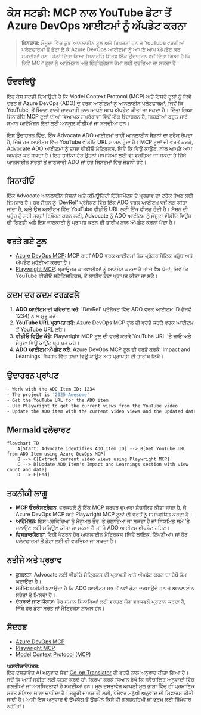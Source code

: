 <!--
CO_OP_TRANSLATOR_METADATA:
{
  "original_hash": "14a2dfbea55ef735660a06bd6bdfe5f3",
  "translation_date": "2025-06-13T21:33:57+00:00",
  "source_file": "09-CaseStudy/UpdateADOItemsFromYT.md",
  "language_code": "pa"
}
-->
# ਕੇਸ ਸਟਡੀ: MCP ਨਾਲ YouTube ਡੇਟਾ ਤੋਂ Azure DevOps ਆਈਟਮਾਂ ਨੂੰ ਅੱਪਡੇਟ ਕਰਨਾ

> **ਇਨਕਾਰ:** ਮੌਜੂਦਾ ਵਿੱਚ ਕੁਝ ਆਨਲਾਈਨ ਟੂਲ ਅਤੇ ਰਿਪੋਰਟਾਂ ਹਨ ਜੋ YouTube ਵਰਗੀਆਂ ਪਲੇਟਫਾਰਮਾਂ ਤੋਂ ਡੇਟਾ ਲੈ ਕੇ Azure DevOps ਆਈਟਮਾਂ ਨੂੰ ਆਪਣੇ ਆਪ ਅੱਪਡੇਟ ਕਰ ਸਕਦੀਆਂ ਹਨ। ਹੇਠਾਂ ਦਿੱਤਾ ਗਿਆ ਸਿਨਾਰੀਓ ਸਿਰਫ਼ ਇੱਕ ਉਦਾਹਰਨ ਵਜੋਂ ਦਿੱਤਾ ਗਿਆ ਹੈ ਕਿ ਕਿਵੇਂ MCP ਟੂਲਾਂ ਨੂੰ ਆਟੋਮੇਸ਼ਨ ਅਤੇ ਇੰਟੀਗ੍ਰੇਸ਼ਨ ਕੰਮਾਂ ਲਈ ਵਰਤਿਆ ਜਾ ਸਕਦਾ ਹੈ।

## ਓਵਰਵਿਊ

ਇਹ ਕੇਸ ਸਟਡੀ ਦਿਖਾਉਂਦੀ ਹੈ ਕਿ Model Context Protocol (MCP) ਅਤੇ ਇਸਦੇ ਟੂਲਾਂ ਨੂੰ ਕਿਵੇਂ ਵਰਤ ਕੇ Azure DevOps (ADO) ਦੇ ਵਰਕ ਆਈਟਮਾਂ ਨੂੰ ਆਨਲਾਈਨ ਪਲੇਟਫਾਰਮਾਂ, ਜਿਵੇਂ ਕਿ YouTube, ਤੋਂ ਮਿਲਣ ਵਾਲੀ ਜਾਣਕਾਰੀ ਨਾਲ ਆਪਣੇ ਆਪ ਅੱਪਡੇਟ ਕੀਤਾ ਜਾ ਸਕਦਾ ਹੈ। ਦਿੱਤਾ ਗਿਆ ਸਿਨਾਰੀਓ MCP ਟੂਲਾਂ ਦੀਆਂ ਵਿਆਪਕ ਸਮਰੱਥਾਵਾਂ ਵਿੱਚੋਂ ਇੱਕ ਉਦਾਹਰਨ ਹੈ, ਜਿਹੜੀਆਂ ਬਹੁਤ ਸਾਰੇ ਸਮਾਨ ਆਟੋਮੇਸ਼ਨ ਲੋੜਾਂ ਲਈ ਅਨੁਕੂਲ ਕੀਤੀਆਂ ਜਾ ਸਕਦੀਆਂ ਹਨ।

ਇਸ ਉਦਾਹਰਨ ਵਿੱਚ, ਇੱਕ Advocate ADO ਆਈਟਮਾਂ ਰਾਹੀਂ ਆਨਲਾਈਨ ਸੈਸ਼ਨਾਂ ਦਾ ਟਰੈਕ ਰੱਖਦਾ ਹੈ, ਜਿੱਥੇ ਹਰ ਆਈਟਮ ਵਿੱਚ YouTube ਵੀਡੀਓ URL ਸ਼ਾਮਲ ਹੁੰਦਾ ਹੈ। MCP ਟੂਲਾਂ ਦੀ ਵਰਤੋਂ ਕਰਕੇ, Advocate ADO ਆਈਟਮਾਂ ਨੂੰ ਤਾਜ਼ਾ ਵੀਡੀਓ ਮੈਟ੍ਰਿਕਸ, ਜਿਵੇਂ ਕਿ ਵਿਊ ਕਾਊਂਟ, ਨਾਲ ਆਪਣੇ ਆਪ ਅਪਡੇਟ ਕਰ ਸਕਦਾ ਹੈ। ਇਹ ਤਰੀਕਾ ਹੋਰ ਉਹਨਾਂ ਮਾਮਲਿਆਂ ਲਈ ਵੀ ਵਰਤਿਆ ਜਾ ਸਕਦਾ ਹੈ ਜਿੱਥੇ ਆਨਲਾਈਨ ਸਰੋਤਾਂ ਤੋਂ ਜਾਣਕਾਰੀ ADO ਜਾਂ ਹੋਰ ਸਿਸਟਮਾਂ ਵਿੱਚ ਜੋੜਨੀ ਹੋਵੇ।

## ਸਿਨਾਰੀਓ

ਇੱਕ Advocate ਆਨਲਾਈਨ ਸੈਸ਼ਨਾਂ ਅਤੇ ਕਮਿਊਨਿਟੀ ਇੰਗੇਜਮੈਂਟਸ ਦੇ ਪ੍ਰਭਾਵ ਦਾ ਟਰੈਕ ਰੱਖਣ ਲਈ ਜ਼ਿੰਮੇਵਾਰ ਹੈ। ਹਰ ਸੈਸ਼ਨ ਨੂੰ 'DevRel' ਪ੍ਰੋਜੈਕਟ ਵਿੱਚ ਇੱਕ ADO ਵਰਕ ਆਈਟਮ ਵਜੋਂ ਲੌਗ ਕੀਤਾ ਜਾਂਦਾ ਹੈ, ਅਤੇ ਉਸ ਆਈਟਮ ਵਿੱਚ YouTube ਵੀਡੀਓ URL ਲਈ ਇੱਕ ਫੀਲਡ ਹੁੰਦੀ ਹੈ। ਸੈਸ਼ਨ ਦੀ ਪਹੁੰਚ ਨੂੰ ਸਹੀ ਤਰ੍ਹਾਂ ਰਿਪੋਰਟ ਕਰਨ ਲਈ, Advocate ਨੂੰ ADO ਆਈਟਮ ਨੂੰ ਮੌਜੂਦਾ ਵੀਡੀਓ ਵਿਊਜ਼ ਦੀ ਗਿਣਤੀ ਅਤੇ ਇਸ ਜਾਣਕਾਰੀ ਨੂੰ ਪ੍ਰਾਪਤ ਕਰਨ ਦੀ ਤਾਰੀਖ ਨਾਲ ਅੱਪਡੇਟ ਕਰਨਾ ਪੈਂਦਾ ਹੈ।

## ਵਰਤੇ ਗਏ ਟੂਲ

- [Azure DevOps MCP](https://github.com/microsoft/azure-devops-mcp): MCP ਰਾਹੀਂ ADO ਵਰਕ ਆਈਟਮਾਂ ਤੱਕ ਪ੍ਰੋਗਰਾਮੈਟਿਕ ਪਹੁੰਚ ਅਤੇ ਅੱਪਡੇਟ ਮੁਹੱਈਆ ਕਰਦਾ ਹੈ।
- [Playwright MCP](https://github.com/microsoft/playwright-mcp): ਬ੍ਰਾਊਜ਼ਰ ਕਾਰਵਾਈਆਂ ਨੂੰ ਆਟੋਮੇਟ ਕਰਦਾ ਹੈ ਤਾਂ ਜੋ ਵੈੱਬ ਪੇਜਾਂ, ਜਿਵੇਂ ਕਿ YouTube ਵੀਡੀਓ ਸਟੈਟਿਸਟਿਕਸ, ਤੋਂ ਲਾਈਵ ਡੇਟਾ ਪ੍ਰਾਪਤ ਕੀਤਾ ਜਾ ਸਕੇ।

## ਕਦਮ ਦਰ ਕਦਮ ਵਰਕਫਲੋ

1. **ADO ਆਈਟਮ ਦੀ ਪਹਿਚਾਣ ਕਰੋ**: 'DevRel' ਪ੍ਰੋਜੈਕਟ ਵਿੱਚ ADO ਵਰਕ ਆਈਟਮ ID (ਜਿਵੇਂ 1234) ਨਾਲ ਸ਼ੁਰੂ ਕਰੋ।
2. **YouTube URL ਪ੍ਰਾਪਤ ਕਰੋ**: Azure DevOps MCP ਟੂਲ ਦੀ ਵਰਤੋਂ ਕਰਕੇ ਵਰਕ ਆਈਟਮ ਤੋਂ YouTube URL ਲਓ।
3. **ਵੀਡੀਓ ਵਿਊਜ਼ ਕੱਡੋ**: Playwright MCP ਟੂਲ ਦੀ ਵਰਤੋਂ ਕਰਕੇ YouTube URL 'ਤੇ ਜਾਓ ਅਤੇ ਮੌਜੂਦਾ ਵਿਊ ਕਾਊਂਟ ਪ੍ਰਾਪਤ ਕਰੋ।
4. **ADO ਆਈਟਮ ਅੱਪਡੇਟ ਕਰੋ**: Azure DevOps MCP ਟੂਲ ਦੀ ਵਰਤੋਂ ਕਰਕੇ 'Impact and Learnings' ਸੈਕਸ਼ਨ ਵਿੱਚ ਤਾਜ਼ਾ ਵਿਊ ਕਾਊਂਟ ਅਤੇ ਪ੍ਰਾਪਤੀ ਦੀ ਤਾਰੀਖ ਲਿਖੋ।

## ਉਦਾਹਰਨ ਪ੍ਰਾਂਪਟ

```bash
- Work with the ADO Item ID: 1234
- The project is '2025-Awesome'
- Get the YouTube URL for the ADO item
- Use Playwright to get the current views from the YouTube video
- Update the ADO item with the current video views and the updated date of the information
```

## Mermaid ਫਲੋਚਾਰਟ

```mermaid
flowchart TD
    A[Start: Advocate identifies ADO Item ID] --> B[Get YouTube URL from ADO Item using Azure DevOps MCP]
    B --> C[Extract current video views using Playwright MCP]
    C --> D[Update ADO Item's Impact and Learnings section with view count and date]
    D --> E[End]
```

## ਤਕਨੀਕੀ ਲਾਗੂ

- **MCP ਓਰਕੇਸਟ੍ਰੇਸ਼ਨ**: ਵਰਕਫਲੋ ਨੂੰ ਇੱਕ MCP ਸਰਵਰ ਦੁਆਰਾ ਸੰਚਾਲਿਤ ਕੀਤਾ ਜਾਂਦਾ ਹੈ, ਜੋ Azure DevOps MCP ਅਤੇ Playwright MCP ਟੂਲਾਂ ਦੀ ਵਰਤੋਂ ਨੂੰ ਸਮਨਵਯਿਤ ਕਰਦਾ ਹੈ।
- **ਆਟੋਮੇਸ਼ਨ**: ਇਸ ਪ੍ਰਕਿਰਿਆ ਨੂੰ ਮੈਨੂਅਲ ਤੌਰ 'ਤੇ ਚਲਾਇਆ ਜਾ ਸਕਦਾ ਹੈ ਜਾਂ ਨਿਯਮਿਤ ਸਮੇਂ 'ਤੇ ਚਲਾਉਣ ਲਈ ਸ਼ਡਿਊਲ ਕੀਤਾ ਜਾ ਸਕਦਾ ਹੈ ਤਾਂ ਜੋ ADO ਆਈਟਮ ਅੱਪਡੇਟ ਰਹਿਣ।
- **ਵਿਸਤਾਰਯੋਗਤਾ**: ਇਹੀ ਪੈਟਰਨ ਹੋਰ ਆਨਲਾਈਨ ਮੈਟ੍ਰਿਕਸ (ਜਿਵੇਂ ਲਾਇਕ, ਟਿੱਪਣੀਆਂ) ਜਾਂ ਹੋਰ ਪਲੇਟਫਾਰਮਾਂ ਤੋਂ ਡੇਟਾ ਲਈ ਵੀ ਵਰਤਿਆ ਜਾ ਸਕਦਾ ਹੈ।

## ਨਤੀਜੇ ਅਤੇ ਪ੍ਰਭਾਵ

- **ਕੁਸ਼ਲਤਾ**: Advocate ਲਈ ਵੀਡੀਓ ਮੈਟ੍ਰਿਕਸ ਦੀ ਪ੍ਰਾਪਤੀ ਅਤੇ ਅੱਪਡੇਟ ਕਰਨ ਦਾ ਹੱਥੋਂ ਕੰਮ ਘਟਾਉਂਦਾ ਹੈ।
- **ਸਹੀਤ**: ਯਕੀਨੀ ਬਣਾਉਂਦਾ ਹੈ ਕਿ ADO ਆਈਟਮ ਸਭ ਤੋਂ ਨਵਾਂ ਡੇਟਾ ਦਰਸਾਉਂਦੇ ਹਨ ਜੋ ਆਨਲਾਈਨ ਸਰੋਤਾਂ ਤੋਂ ਮਿਲਦਾ ਹੈ।
- **ਦੋਹਰਾਏ ਜਾਣ ਯੋਗਤਾ**: ਹੋਰ ਸਮਾਨ ਸਿਨਾਰਿਆਂ ਲਈ ਵਰਤਣ ਯੋਗ ਵਰਕਫਲੋ ਪ੍ਰਦਾਨ ਕਰਦਾ ਹੈ, ਜਿੱਥੇ ਹੋਰ ਡੇਟਾ ਸਰੋਤ ਜਾਂ ਮੈਟ੍ਰਿਕਸ ਸ਼ਾਮਲ ਹਨ।

## ਸੰਦਰਭ

- [Azure DevOps MCP](https://github.com/microsoft/azure-devops-mcp)
- [Playwright MCP](https://github.com/microsoft/playwright-mcp)
- [Model Context Protocol (MCP)](https://modelcontextprotocol.io/)

**ਅਸਵੀਕਾਰੋਪੱਤਰ**:  
ਇਹ ਦਸਤਾਵੇਜ਼ AI ਅਨੁਵਾਦ ਸੇਵਾ [Co-op Translator](https://github.com/Azure/co-op-translator) ਦੀ ਵਰਤੋਂ ਨਾਲ ਅਨੁਵਾਦ ਕੀਤਾ ਗਿਆ ਹੈ। ਜਦੋਂ ਕਿ ਅਸੀਂ ਸਹੀਤਾ ਲਈ ਯਤਨ ਕਰਦੇ ਹਾਂ, ਕਿਰਪਾ ਕਰਕੇ ਧਿਆਨ ਰੱਖੋ ਕਿ ਸਵੈਚਾਲਿਤ ਅਨੁਵਾਦਾਂ ਵਿੱਚ ਗਲਤੀਆਂ ਜਾਂ ਅਸਥਿਰਤਾਵਾਂ ਹੋ ਸਕਦੀਆਂ ਹਨ। ਮੂਲ ਦਸਤਾਵੇਜ਼ ਆਪਣੀ ਮੂਲ ਭਾਸ਼ਾ ਵਿੱਚ ਹੀ ਪ੍ਰਮਾਣਿਕ ਸਰੋਤ ਮੰਨਿਆ ਜਾਣਾ ਚਾਹੀਦਾ ਹੈ। ਜਰੂਰੀ ਜਾਣਕਾਰੀ ਲਈ, ਪੇਸ਼ੇਵਰ ਮਨੁੱਖੀ ਅਨੁਵਾਦ ਦੀ ਸਿਫਾਰਸ਼ ਕੀਤੀ ਜਾਂਦੀ ਹੈ। ਅਸੀਂ ਇਸ ਅਨੁਵਾਦ ਦੇ ਉਪਯੋਗ ਤੋਂ ਉਤਪੰਨ ਕਿਸੇ ਵੀ ਗਲਤਫਹਿਮੀ ਜਾਂ ਭ੍ਰਮ ਲਈ ਜ਼ਿੰਮੇਵਾਰ ਨਹੀਂ ਹਾਂ।